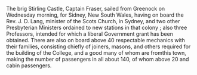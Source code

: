   The brig Stirling Castle, Captain Fraser, sailed from Greenock on Wednesday morning, for Sidney, New South Wales, having on board the Rev. J. D. Lang, minister of the Scots Church, in Sydney, and two other Presbyterian Ministers ordained to new stations in that colony ; also three Professors, intended for which a liberal Government grant has been obtained. There are also on board above 40 respectable mechanics with their families, consisting chiefly of joiners, masons, and others required for the building of the College, and a good many of whom are fromthis town, making the number of passengers in all about 140, of whom above 20 and cabin passengers.  